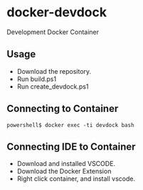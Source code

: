 # docker-devdock
Development Docker Container

## Usage

- Download the repository.
- Run build.ps1
- Run create_devdock.ps1

## Connecting to Container

```shell
powershell$ docker exec -ti devdock bash
```

## Connecting IDE to Container

- Download and installed VSCODE.
- Download the Docker Extension
- Right click container, and install vscode.

